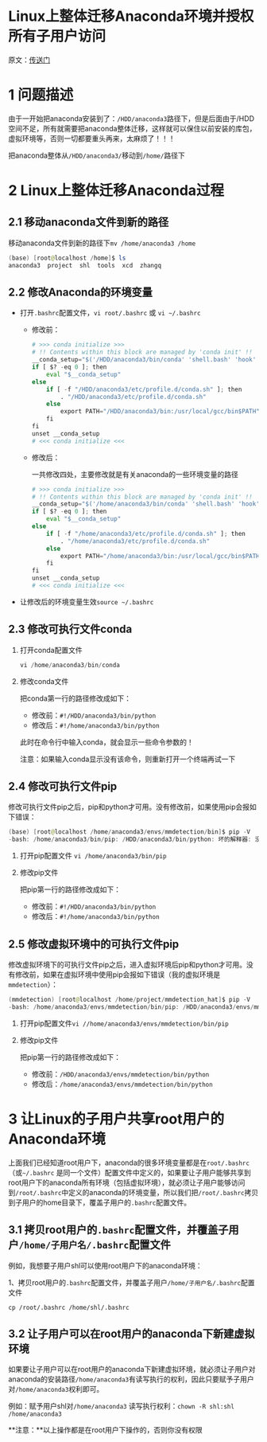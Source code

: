 # **Linux上整体迁移Anaconda环境并授权所有子用户访问**

原文：[传送门](https://blog.csdn.net/weixin_41010198/article/details/106833121)

# 1 问题描述

由于一开始把anaconda安装到了：`/HDD/anaconda3`路径下，但是后面由于/HDD空间不足，所有就需要把anaconda整体迁移，这样就可以保住以前安装的库包，虚拟环境等，否则一切都要重头再来，太麻烦了！！！

把anaconda整体从`/HDD/anaconda3/`移动到`/home/`路径下

# 2 Linux上整体迁移Anaconda过程

## 2.1 移动anaconda文件到新的路径

移动anaconda文件到新的路径下`mv /home/anaconda3 /home`

```powershell
(base) [root@localhost /home]$ ls
anaconda3  project  shl  tools  xcd  zhangq
```

## 2.2 修改Anaconda的环境变量

- 打开`.bashrc`配置文件，`vi root/.bashrc` 或 `vi ~/.bashrc`
    - 修改前：
        
        ```python
        # >>> conda initialize >>>
        # !! Contents within this block are managed by 'conda init' !!
        __conda_setup="$('/HDD/anaconda3/bin/conda' 'shell.bash' 'hook' 2> /dev/null)"
        if [ $? -eq 0 ]; then
            eval "$__conda_setup"
        else
            if [ -f "/HDD/anaconda3/etc/profile.d/conda.sh" ]; then
                . "/HDD/anaconda3/etc/profile.d/conda.sh"
            else
                export PATH="/HDD/anaconda3/bin:/usr/local/gcc/bin$PATH"
            fi
        fi
        unset __conda_setup
        # <<< conda initialize <<<
        ```
        
    - 修改后：
        
        一共修改四处，主要修改就是有关anaconda的一些环境变量的路径
        
        ```python
        # >>> conda initialize >>>
        # !! Contents within this block are managed by 'conda init' !!
        __conda_setup="$('/home/anaconda3/bin/conda' 'shell.bash' 'hook' 2> /dev/null)"
        if [ $? -eq 0 ]; then
            eval "$__conda_setup"
        else
            if [ -f "/home/anaconda3/etc/profile.d/conda.sh" ]; then
                . "/home/anaconda3/etc/profile.d/conda.sh"
            else
                export PATH="/home/anaconda3/bin:/usr/local/gcc/bin$PATH"
            fi
        fi
        unset __conda_setup
        # <<< conda initialize <<<
        ```
        
- 让修改后的环境变量生效`source ~/.bashrc`

## 2.3 修改可执行文件conda

1. 打开conda配置文件
    
    ```powershell
    vi /home/anaconda3/bin/conda
    ```
    
2. 修改conda文件
    
    把conda第一行的路径修改成如下：
    
    - 修改前：`#!/HDD/anaconda3/bin/python`
    - 修改后：`#!/home/anaconda3/bin/python`
    
    此时在命令行中输入conda，就会显示一些命令参数的！
    
    注意：如果输入conda显示没有该命令，则重新打开一个终端再试一下
    

## 2.4 修改可执行文件pip

修改可执行文件pip之后，pip和python才可用。没有修改前，如果使用pip会报如下错误：

```powershell
(base) [root@localhost /home/anaconda3/envs/mmdetection/bin]$ pip -V
-bash: /home/anaconda3/bin/pip: /HDD/anaconda3/bin/python: 坏的解释器: 没有那个文件或目录
```

1. 打开pip配置文件 `vi /home/anaconda3/bin/pip`
2. 修改pip文件
    
    把pip第一行的路径修改成如下：
    
    - 修改前：`#!/HDD/anaconda3/bin/python`
    - 修改后：`#!/home/anaconda3/bin/python`

## 2.5 修改虚拟环境中的可执行文件pip

修改虚拟环境下的可执行文件pip之后，进入虚拟环境后pip和python才可用。没有修改前，如果在虚拟环境中使用pip会报如下错误（我的虚拟环境是`mmdetection`）：

```powershell
(mmdetection) [root@localhost /home/project/mmdetection_hat]$ pip -V
-bash: /home/anaconda3/envs/mmdetection/bin/pip: /HDD/anaconda3/envs/mmdetection/bin/python: 坏的解释器: 没有那个文件或 目录
```

1. 打开pip配置文件`vi //home/anaconda3/envs/mmdetection/bin/pip`
2. 修改pip文件
    
    把pip第一行的路径修改成如下：
    
    - 修改前：`/HDD/anaconda3/envs/mmdetection/bin/python`
    - 修改后：`/home/anaconda3/envs/mmdetection/bin/python`

# 3 让Linux的子用户共享root用户的Anaconda环境

上面我们已经知道root用户下，anaconda的很多环境变量都是在`root/.bashrc`（或`~/.bashrc` 是同一个文件）配置文件中定义的，如果要让子用户能够共享到root用户下的anaconda所有环境（包括虚拟环境），就必须让子用户能够访问到`/root/.bashrc`中定义的anaconda的环境变量，所以我们把`/root/.bashrc`拷贝到子用户的home目录下，覆盖子用户的`.bashrc`配置文件。

## 3.1 拷贝root用户的`.bashrc`配置文件，并覆盖子用户`/home/子用户名/.bashrc`配置文件

例如，我想要子用户shl可以使用root用户下的anaconda环境：

1、拷贝root用户的`.bashrc`配置文件，并覆盖子用户`/home/子用户名/.bashrc`配置文件

`cp /root/.bashrc /home/shl/.bashrc`

## 3.2 让子用户可以在root用户的anaconda下新建虚拟环境

如果要让子用户可以在root用户的anaconda下新建虚拟环境，就必须让子用户对anaconda的安装路径`/home/anaconda3`有读写执行的权利，因此只要赋予子用户对`/home/anaconda3`权利即可。

例如：赋予用户shl对`/home/anaconda3` 读写执行权利：`chown -R shl:shl /home/anaconda3`

**注意：**以上操作都是在root用户下操作的，否则你没有权限